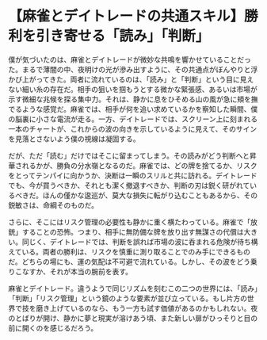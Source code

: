 # 【麻雀とデイトレードの共通スキル】勝利を引き寄せる「読み」「判断」

僕が気づいたのは、麻雀とデイトレードが微妙な共鳴を響かせていることだった。まるで薄闇の中、夜明けの光が滲み出すように、その共通点がぼんやりと浮かび上がってきた。両者に流れているのは、「読み」と「判断」という目に見えない細い糸の存在だ。相手の狙いを掴もうとする微かな緊張感、あるいは市場が示す微細な兆候を探る集中力。それは、静かに息をひそめる山の風が急に頬を撫でるような感覚だ。麻雀では、相手が何を追い求めているかを察知した瞬間、僕の脳裏に小さな電流が走る。一方、デイトレードでは、スクリーン上に刻まれる一本のチャートが、これからの波の向きを示しているように見えて、そのサインを見落とさないよう僕の視線は凝固する。

だが、ただ「読む」だけではそこに留まってしまう。その読みがどう判断へと昇華されるかが、勝負の分水嶺となるのだ。麻雀では、どの牌を捨てるか、リスクをとってテンパイに向かうか、決断は一瞬のスリルと共に訪れる。デイトレードでも、今が買うべきか、それとも潔く撤退すべきか、判断の刃は鋭く研がれているべきだ。ほんの僅かな逡巡が、莫大な損失に転がり込むこともあるから、その鋭敏さは、命綱そのものだ。

さらに、そこにはリスク管理の必要性も静かに重く横たわっている。麻雀で「放銃」することの恐怖。つまり、相手に無防備な牌を放り出す無謀さの代償は大きい。同じく、デイトレードでは、判断を誤れば市場の波に呑まれる危険が待ち構えている。両者の勝利は、リスクを慎重に測り取ることでのみ手にできるものだ。どちらの場にも、運の気配は不可避で流れている。しかし、その波をどう乗りこなすか、それが本当の腕前を表す。

麻雀とデイトレード。違うようで同じリズムを刻むこの二つの世界には、「読み」「判断」「リスク管理」という鏡のような要素が並び立っている。もし片方の世界で技を磨き上げているのなら、もう一方も試す価値があるのかもしれない。夜のとばりが開け、静かに夢と現実が溶けあう頃、また新しい扉がひっそりと目の前に開くのを感じるだろう。